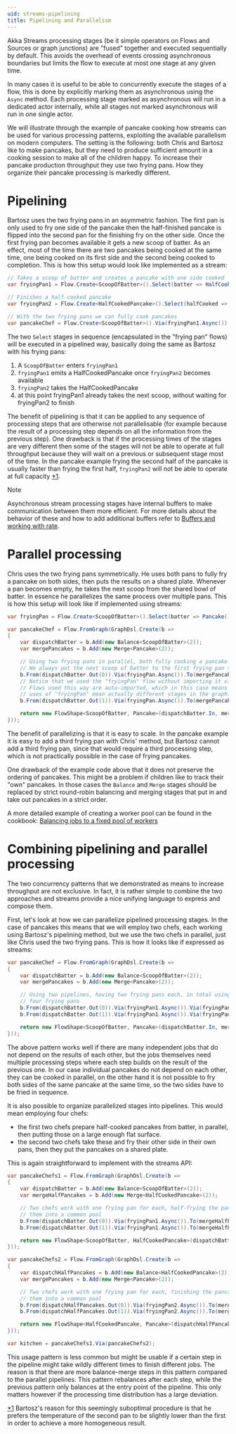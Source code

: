 ```yaml
---
uid: streams-pipelining
title: Pipelining and Parallelism
---
```


Akka Streams processing stages (be it simple operators on Flows and Sources or graph junctions) are "fused" together
and executed sequentially by default. This avoids the overhead of events crossing asynchronous boundaries but
limits the flow to execute at most one stage at any given time.

In many cases it is useful to be able to concurrently execute the stages of a flow, this is done by explicitly marking
them as asynchronous using the ``Async`` method. Each processing stage marked as asynchronous will run in a
dedicated actor internally, while all stages not marked asynchronous will run in one single actor.

We will illustrate through the example of pancake cooking how streams can be used for various processing patterns,
exploiting the available parallelism on modern computers. The setting is the following: both Chris and Bartosz
like to make pancakes, but they need to produce sufficient amount in a cooking session to make all of the children
happy. To increase their pancake production throughput they use two frying pans. How they organize their pancake
processing is markedly different.

# Pipelining

Bartosz uses the two frying pans in an asymmetric fashion. The first pan is only used to fry one side of the
pancake then the half-finished pancake is flipped into the second pan for the finishing fry on the other side.
Once the first frying pan becomes available it gets a new scoop of batter. As an effect, most of the time there
are two pancakes being cooked at the same time, one being cooked on its first side and the second being cooked to
completion.
This is how this setup would look like implemented as a stream:

```csharp
// Takes a scoop of batter and creates a pancake with one side cooked
var fryingPan1 = Flow.Create<ScoopOfBatter>().Select(batter => HalfCookedPancake());

// Finishes a half-cooked pancake
var fryingPan2 = Flow.Create<HalfCookedPancake>().Select(halfCooked => Pancake());

// With the two frying pans we can fully cook pancakes
var pancakeChef = Flow.Create<ScoopOfBatter>().Via(fryingPan1.Async()).Via(fryingPan2.Async());
```

The two ``Select`` stages in sequence (encapsulated in the "frying pan" flows) will be executed in a pipelined way,
basically doing the same as Bartosz with his frying pans:

 1. A ``ScoopOfBatter`` enters ``fryingPan1``
 2. ``fryingPan1`` emits a HalfCookedPancake once ``fryingPan2`` becomes available
 3. ``fryingPan2`` takes the HalfCookedPancake
 4. at this point fryingPan1 already takes the next scoop, without waiting for fryingPan2 to finish

The benefit of pipelining is that it can be applied to any sequence of processing steps that are otherwise not
parallelisable (for example because the result of a processing step depends on all the information from the previous
step). One drawback is that if the processing times of the stages are very different then some of the stages will not
be able to operate at full throughput because they will wait on a previous or subsequent stage most of the time. In the
pancake example frying the second half of the pancake is usually faster than frying the first half, ``fryingPan2`` will
not be able to operate at full capacity [*1](_).

> [!NOTE]
> Asynchronous stream processing stages have internal buffers to make communication between them more efficient.
For more details about the behavior of these and how to add additional buffers refer to 
[Buffers and working with rate](buffersandworkingwithrate.md).

# Parallel processing
Chris uses the two frying pans symmetrically. He uses both pans to fully fry a pancake on both sides, then puts
the results on a shared plate. Whenever a pan becomes empty, he takes the next scoop from the shared bowl of batter.
In essence he parallelizes the same process over multiple pans. This is how this setup will look like if implemented
using streams:

```csharp
var fryingPan = Flow.Create<ScoopOfBatter>().Select(batter => Pancake());

var pancakeChef = Flow.FromGraph(GraphDsl.Create(b =>
{
    var dispatchBatter = b.Add(new Balance<ScoopOfBatter>(2));
    var mergePancakes = b.Add(new Merge<Pancake>(2));

    // Using two frying pans in parallel, both fully cooking a pancake from the batter.
    // We always put the next scoop of batter to the first frying pan that becomes available.
    b.From(dispatchBatter.Out(0)).Via(fryingPan.Async()).To(mergePancakes.In(0));
    // Notice that we used the "fryingPan" flow without importing it via builder.Add().
    // Flows used this way are auto-imported, which in this case means that the two
    // uses of "fryingPan" mean actually different stages in the graph.
    b.From(dispatchBatter.Out(1)).Via(fryingPan.Async()).To(mergePancakes.In(1));

    return new FlowShape<ScoopOfBatter, Pancake>(dispatchBatter.In, mergePancakes.Out);
}));
```
The benefit of parallelizing is that it is easy to scale. In the pancake example
it is easy to add a third frying pan with Chris' method, but Bartosz cannot add a third frying pan,
since that would require a third processing step, which is not practically possible in the case of frying pancakes.

One drawback of the example code above that it does not preserve the ordering of pancakes. This might be a problem
if children like to track their "own" pancakes. In those cases the ``Balance`` and ``Merge`` stages should be replaced
by strict round-robin balancing and merging stages that put in and take out pancakes in a strict order.

A more detailed example of creating a worker pool can be found in the cookbook: 
[Balancing jobs to a fixed pool of workers](cookbook.md#balancing-jobs-to-a-fixed-pool-of-workers)

# Combining pipelining and parallel processing

The two concurrency patterns that we demonstrated as means to increase throughput are not exclusive.
In fact, it is rather simple to combine the two approaches and streams provide
a nice unifying language to express and compose them.

First, let's look at how we can parallelize pipelined processing stages. In the case of pancakes this means that we
will employ two chefs, each working using Bartosz's pipelining method, but we use the two chefs in parallel, just like
Chris used the two frying pans. This is how it looks like if expressed as streams:

```csharp
var pancakeChef = Flow.FromGraph(GraphDsl.Create(b =>
{
    var dispatchBatter = b.Add(new Balance<ScoopOfBatter>(2));
    var mergePancakes = b.Add(new Merge<Pancake>(2));

    // Using two pipelines, having two frying pans each, in total using
    // four frying pans
    b.From(dispatchBatter.Out(0)).Via(fryingPan1.Async()).Via(fryingPan2.Async()).To(mergePancakes.In(0));
    b.From(dispatchBatter.Out(1)).Via(fryingPan1.Async()).Via(fryingPan2.Async()).To(mergePancakes.In(1));

    return new FlowShape<ScoopOfBatter, Pancake>(dispatchBatter.In, mergePancakes.Out);
}));
```

The above pattern works well if there are many independent jobs that do not depend on the results of each other, but
the jobs themselves need multiple processing steps where each step builds on the result of
the previous one. In our case individual pancakes do not depend on each other, they can be cooked in parallel, on the
other hand it is not possible to fry both sides of the same pancake at the same time, so the two sides have to be fried
in sequence.

It is also possible to organize parallelized stages into pipelines. This would mean employing four chefs:

 - the first two chefs prepare half-cooked pancakes from batter, in parallel, then putting those on a large enough
   flat surface.
 - the second two chefs take these and fry their other side in their own pans, then they put the pancakes on a shared
   plate.

This is again straightforward to implement with the streams API:

```csharp
var pancakeChefs1 = Flow.FromGraph(GraphDsl.Create(b =>
{
    var dispatchBatter = b.Add(new Balance<ScoopOfBatter>(2));
    var mergeHalfPancakes = b.Add(new Merge<HalfCookedPancake>(2));

    // Two chefs work with one frying pan for each, half-frying the pancakes then putting
    // them into a common pool
    b.From(dispatchBatter.Out(0)).Via(fryingPan1.Async()).To(mergeHalfPancakes.In(0));
    b.From(dispatchBatter.Out(1)).Via(fryingPan1.Async()).To(mergeHalfPancakes.In(1));

    return new FlowShape<ScoopOfBatter, HalfCookedPancake>(dispatchBatter.In, mergeHalfPancakes.Out);
}));

var pancakeChefs2 = Flow.FromGraph(GraphDsl.Create(b =>
{
    var dispatchHalfPancakes = b.Add(new Balance<HalfCookedPancake>(2));
    var mergePancakes = b.Add(new Merge<Pancake>(2));

    // Two chefs work with one frying pan for each, finishing the pancakes then putting
    // them into a common pool
    b.From(dispatchHalfPancakes.Out(0)).Via(fryingPan2.Async()).To(mergePancakes.In(0));
    b.From(dispatchHalfPancakes.Out(1)).Via(fryingPan2.Async()).To(mergePancakes.In(1));

    return new FlowShape<HalfCookedPancake, Pancake>(dispatchHalfPancakes.In, mergePancakes.Out);
}));

var kitchen = pancakeChefs1.Via(pancakeChefs2);
```

This usage pattern is less common but might be usable if a certain step in the pipeline might take wildly different
times to finish different jobs. The reason is that there are more balance-merge steps in this pattern
compared to the parallel pipelines. This pattern rebalances after each step, while the previous pattern only balances
at the entry point of the pipeline. This only matters however if the processing time distribution has a large
deviation.

[*1](_) Bartosz's reason for this seemingly suboptimal procedure is that he prefers the temperature of the second pan
       to be slightly lower than the first in order to achieve a more homogeneous result.
